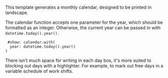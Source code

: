This template generates a monthly calendar, designed to be printed in landscape.

The calendar function accepts one parameter for the year, which should be formatted as an integer. 
Otherwise, the current year can be passed in with `datetime.today().year()`.

```typst
 #show: calendar.with(
  year: datetime.today().year()
)
```

There isn't much space for writing in each day box, it's more suited to blocking out days with a highlighter.
For example, to mark out free days in a variable schedule of work shifts.
